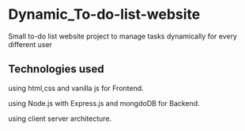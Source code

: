 # Dynamic_To-do-list-website
Small to-do list website project to manage tasks dynamically for every different user
## Technologies used

using html,css and vanilla js for Frontend.

using Node.js with Express.js and mongdoDB for Backend.

using client server architecture.


